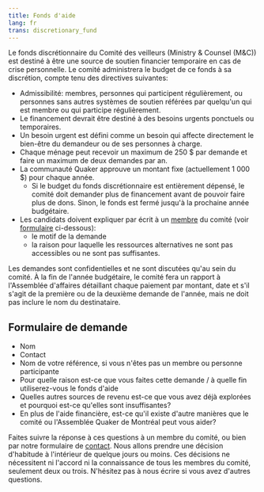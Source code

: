 ```yaml
---
title: Fonds d'aide
lang: fr
trans: discretionary_fund
---
```

Le fonds discrétionnaire du Comité des veilleurs (Ministry & Counsel (M&C)) est destiné à être une source de soutien financier temporaire en cas de crise personnelle. Le comité administrera le budget de ce fonds à sa discrétion, compte tenu des directives suivantes:

* Admissibilité: membres, personnes qui participent régulièrement, ou personnes sans autres systèmes de soutien référées par quelqu'un qui est membre ou qui participe régulièrement.
* Le financement devrait être destiné à des besoins urgents ponctuels ou temporaires.
* Un besoin urgent est défini comme un besoin qui affecte directement le bien-être du demandeur ou de ses personnes à charge.
* Chaque ménage peut recevoir un maximum de 250 $ par demande et faire un maximum de deux demandes par an.
* La communauté Quaker approuve un montant fixe (actuellement 1 000 $) pour chaque année.
  * Si le budget du fonds discrétionnaire est entièrement dépensé, le comité doit demander plus de financement avant de pouvoir faire plus de dons. Sinon, le fonds est fermé jusqu'à la prochaine année budgétaire.
* Les candidats doivent expliquer par écrit à un [membre](/nouveau/info_assemblée) du comité (voir [formulaire](#demande) ci-dessous):
  * le motif de la demande
  * la raison pour laquelle les ressources alternatives ne sont pas accessibles ou ne sont pas suffisantes.

Les demandes sont confidentielles et ne sont discutées qu'au sein du comité. À la fin de l'année budgétaire, le comité fera un rapport à l'Assemblée d'affaires détaillant chaque paiement par montant, date et s'il s'agit de la première ou de la deuxième demande de l'année, mais ne doit pas inclure le nom du destinataire.

## Formulaire de demande <span class="stanchor"><a name="demande"></a></span>

* Nom
* Contact
* Nom de votre référence, si vous n'êtes pas un membre ou personne participante
* Pour quelle raison est-ce que vous faites cette demande / à quelle fin utiliserez-vous le fonds d'aide
* Quelles autres sources de revenu est-ce que vous avez déjà explorées et pourquoi est-ce qu'elles sont insuffisantes?
* En plus de l'aide financière, est-ce qu'il existe d'autre manières que le comité ou l'Assemblée Quaker de Montréal peut vous aider?

Faites suivre la réponse à ces questions à un membre du comité, ou bien par notre formulaire de [contact](/contact-fr). Nous allons prendre une décision d'habitude à l'intérieur de quelque jours ou moins. Ces décisions ne nécessitent ni l'accord ni la connaissance de tous les membres du comité, seulement deux ou trois. N'hésitez pas à nous écrire si vous avez d'autres questions.
